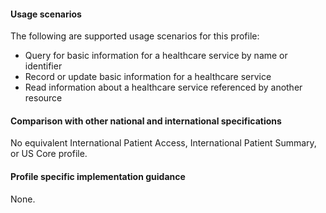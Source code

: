 #### Usage scenarios

The following are supported usage scenarios for this profile:

- Query for basic information for a healthcare service by name or identifier
- Record or update basic information for a healthcare service
- Read information about a healthcare service referenced by another resource


#### Comparison with other national and international specifications

No equivalent International Patient Access, International Patient Summary, or US Core profile.


#### Profile specific implementation guidance
None.